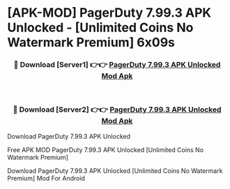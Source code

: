 # [APK-MOD] PagerDuty 7.99.3 APK Unlocked - [Unlimited Coins No Watermark Premium] 6x09s



<div align="center">
<h3>🔴 Download [Server1] 👉👉 <a href="https://momento.my/?title=PagerDuty_7.99.3_APK_Unlocked">PagerDuty 7.99.3 APK Unlocked Mod Apk</a></h3><br>

<h3>🔴 Download [Server2] 👉👉 <a href="https://momento.my/?title=PagerDuty_7.99.3_APK_Unlocked">PagerDuty 7.99.3 APK Unlocked Mod Apk</a></h3>
</div>



Download PagerDuty 7.99.3 APK Unlocked 

Free APK MOD PagerDuty 7.99.3 APK Unlocked [Unlimited Coins No Watermark Premium]

Download PagerDuty 7.99.3 APK Unlocked [Unlimited Coins No Watermark Premium] Mod For Android
